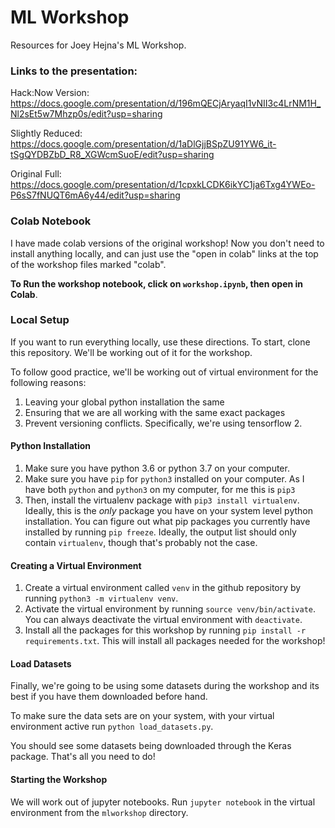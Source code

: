 # ML Workshop
Resources for Joey Hejna's ML Workshop.

### Links to the presentation:
Hack:Now Version: https://docs.google.com/presentation/d/196mQECjAryaqI1vNII3c4LrNM1H_Nl2sEt5w7Mhzp0s/edit?usp=sharing

Slightly Reduced: https://docs.google.com/presentation/d/1aDlGjjBSpZU91YW6_it-tSgQYDBZbD_R8_XGWcmSuoE/edit?usp=sharing

Original Full: https://docs.google.com/presentation/d/1cpxkLCDK6ikYC1ja6Txg4YWEo-P6sS7fNUQT6mA6y44/edit?usp=sharing

### Colab Notebook
I have made colab versions of the original workshop! Now you don't need to install anything locally, and can just use the "open in colab" links at the top of the workshop files marked "colab".

**To Run the workshop notebook, click on `workshop.ipynb`, then open in Colab**.


### Local Setup

If you want to run everything locally, use these directions. To start, clone this repository. We'll be working out of it for the workshop.

To follow good practice, we'll be working out of virtual environment for the following reasons:
1. Leaving your global python installation the same
2. Ensuring that we are all working with the same exact packages
3. Prevent versioning conflicts. Specifically, we're using tensorflow 2.

#### Python Installation
1. Make sure you have python 3.6 or python 3.7 on your computer.
2. Make sure you have `pip` for `python3` installed on your computer. As I have both `python` and `python3` on my computer, for me this is `pip3`
3. Then, install the virtualenv package with `pip3 install virtualenv`. Ideally, this is the _only_ package you have on your system level python installation. You can figure out what pip packages you currently have installed by running `pip freeze`. Ideally, the output list should only contain `virtualenv`, though that's probably not the case.


#### Creating a Virtual Environment
1. Create a virtual environment called `venv` in the github repository by running `python3 -m virtualenv venv`. 
2. Activate the virtual environment by running `source venv/bin/activate`. You can always deactivate the virtual environment with `deactivate`.
3. Install all the packages for this workshop by running `pip install -r requirements.txt`. This will install all packages needed for the workshop!


#### Load Datasets
Finally, we're going to be using some datasets during the workshop and its best if you have them downloaded before hand.

To make sure the data sets are on your system, with your virtual environment active run `python load_datasets.py`.

You should see some datasets being downloaded through the Keras package. That's all you need to do!

#### Starting the Workshop
We will work out of jupyter notebooks. Run `jupyter notebook` in the virtual environment from the `mlworkshop` directory.
